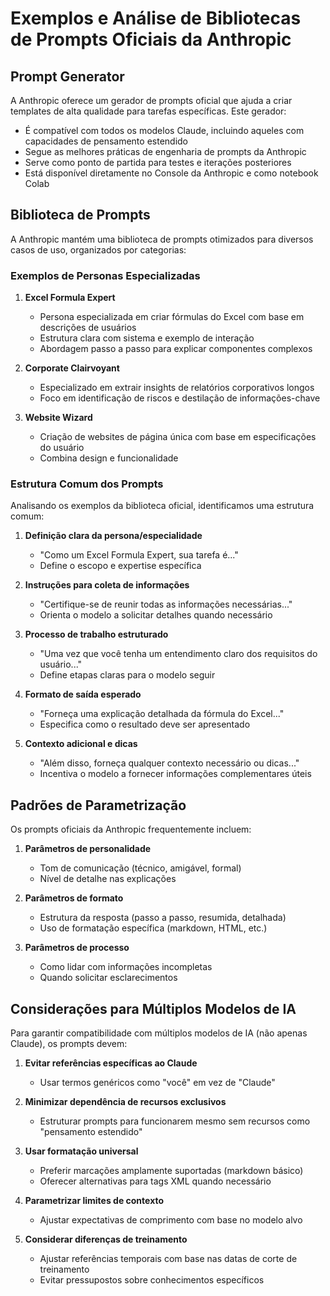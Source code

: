 # Exemplos e Análise de Bibliotecas de Prompts Oficiais da Anthropic

## Prompt Generator

A Anthropic oferece um gerador de prompts oficial que ajuda a criar templates de alta qualidade para tarefas específicas. Este gerador:

- É compatível com todos os modelos Claude, incluindo aqueles com capacidades de pensamento estendido
- Segue as melhores práticas de engenharia de prompts da Anthropic
- Serve como ponto de partida para testes e iterações posteriores
- Está disponível diretamente no Console da Anthropic e como notebook Colab

## Biblioteca de Prompts

A Anthropic mantém uma biblioteca de prompts otimizados para diversos casos de uso, organizados por categorias:

### Exemplos de Personas Especializadas

1. **Excel Formula Expert**
   - Persona especializada em criar fórmulas do Excel com base em descrições de usuários
   - Estrutura clara com sistema e exemplo de interação
   - Abordagem passo a passo para explicar componentes complexos

2. **Corporate Clairvoyant**
   - Especializado em extrair insights de relatórios corporativos longos
   - Foco em identificação de riscos e destilação de informações-chave

3. **Website Wizard**
   - Criação de websites de página única com base em especificações do usuário
   - Combina design e funcionalidade

### Estrutura Comum dos Prompts

Analisando os exemplos da biblioteca oficial, identificamos uma estrutura comum:

1. **Definição clara da persona/especialidade**
   - "Como um Excel Formula Expert, sua tarefa é..."
   - Define o escopo e expertise específica

2. **Instruções para coleta de informações**
   - "Certifique-se de reunir todas as informações necessárias..."
   - Orienta o modelo a solicitar detalhes quando necessário

3. **Processo de trabalho estruturado**
   - "Uma vez que você tenha um entendimento claro dos requisitos do usuário..."
   - Define etapas claras para o modelo seguir

4. **Formato de saída esperado**
   - "Forneça uma explicação detalhada da fórmula do Excel..."
   - Especifica como o resultado deve ser apresentado

5. **Contexto adicional e dicas**
   - "Além disso, forneça qualquer contexto necessário ou dicas..."
   - Incentiva o modelo a fornecer informações complementares úteis

## Padrões de Parametrização

Os prompts oficiais da Anthropic frequentemente incluem:

1. **Parâmetros de personalidade**
   - Tom de comunicação (técnico, amigável, formal)
   - Nível de detalhe nas explicações

2. **Parâmetros de formato**
   - Estrutura da resposta (passo a passo, resumida, detalhada)
   - Uso de formatação específica (markdown, HTML, etc.)

3. **Parâmetros de processo**
   - Como lidar com informações incompletas
   - Quando solicitar esclarecimentos

## Considerações para Múltiplos Modelos de IA

Para garantir compatibilidade com múltiplos modelos de IA (não apenas Claude), os prompts devem:

1. **Evitar referências específicas ao Claude**
   - Usar termos genéricos como "você" em vez de "Claude"

2. **Minimizar dependência de recursos exclusivos**
   - Estruturar prompts para funcionarem mesmo sem recursos como "pensamento estendido"

3. **Usar formatação universal**
   - Preferir marcações amplamente suportadas (markdown básico)
   - Oferecer alternativas para tags XML quando necessário

4. **Parametrizar limites de contexto**
   - Ajustar expectativas de comprimento com base no modelo alvo

5. **Considerar diferenças de treinamento**
   - Ajustar referências temporais com base nas datas de corte de treinamento
   - Evitar pressupostos sobre conhecimentos específicos
